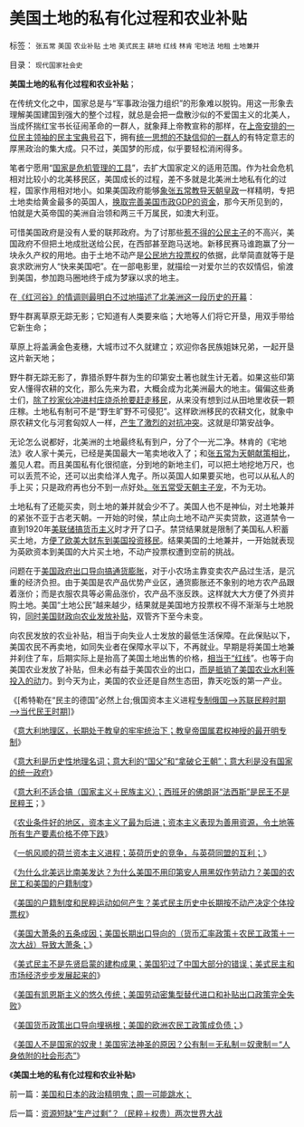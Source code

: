 # 美国土地的私有化过程和农业补贴

标签： `张五常` `美国` `农业补贴` `土地` `美式民主` `耕地` `红线` `林肯` `宅地法` `地租` `土地兼并` 

目录： `现代国家社会史`

**美国土地的私有化过程和农业补贴**；

在传统文化之中，国家总是与“军事政治强力组织”的形象难以脱钩。用这一形象去理解美国建国到强大的整个过程，就总是会把一盘散沙似的不爱国主义的北美人，当成怀揣红宝书长征闹革命的一群人，就象拜上帝教宣称的那样，在[上帝安排的一位民主领袖的民主宝典号召](../../../2011/2/22/中国传统文化愚昧的社会建构主义.md)下，拥有[统一思想的不缺信仰的一群人](../../../2010/11/19/统一思想战乱多；只有信仰才能抹煞人性.md)的有特定意志的厚黑政治的集大成。只不过，美国梦的形成，似乎要轻松消闲得多。

笔者宁愿用“[国家是危机管理的工具](../../../2010/1/21/国家是危机管理的工具.md)”，去扩大国家定义的适用范围。作为社会危机相对比较小的北美移民区，美国成长的过程，差不多就是北美洲土地私有化的过程，国家作用相对地小。如果美国政府能够[象张五常教导天朝皇政](../../../2009/10/21/人，鬼.md)一样精明，专把土地卖给黄金最多的英国人，[换取完善美国市政GDP的资金](../../../2007/10/2/房市股市的“牛市”源于GDP泡沫和GDP增长的泡沫.md)，那今天所见到的，怕就是大英帝国的美洲自治领和两三千万属民，如澳大利亚。

可惜美国政府是没有人爱的联邦政府。为了讨那些[惹不得的公民主子](../../../2009/10/30/资本主义和公民主义，和社会特权.md)的不高兴，美国政府不但把土地成批送给公民，在西部甚至跑马送地。新移民赛马谁跑赢了分一块永久产权的用地。由于土地不动产是[公民地方投票权](../../../2008/10/6/俄国多数人对少数人暴政不是民主.md)的依据，此举简直就等于是哀求欧洲穷人“快来美国吧”。在一部电影里，就描绘一对爱尔兰的农奴情侣，偷渡到美国，参加跑马圈地终于成为梦寐以求的地主。



在[《红河谷》的情调则最明白不过地描述了北美洲这一段历史的开幕](../../../2008/3/22/《爱国者》后谈北美独立战争的政治经济外交军事史.md)：

野牛群离草原无踪无影；它知道有人类要来临；大地等人们将它开垦，用双手带给它新生命；

草原上将盖满金色麦穗，大城市过不久就建立；欢迎你各民族姐妹兄弟，一起开垦这片新天地；



野牛群无踪无影了，靠猎杀野牛群为生的印第安土著也就生计无着。如果这些印第安人懂得农耕的文化，那么先来为君，大概会成为北美洲最大的地主。偏偏这些勇士们，[除了抄家伙冲进村庄烧杀抢要赶走移民](../../../2010/5/12/抢劫有时是合理的，社会保障有时是不合理的.md)，从来没有想到过从田地里收获一颗庄稼。土地私有制可不是“野生旷野不可侵犯”。这样欧洲移民的农耕文化，就象中原农耕文化与河套匈奴人一样，[产生了激烈的对抗冲突](../../../2011/3/5/交换创造和平，生产制造战争.md)。这就是印第安战争。

无论怎么说都好，北美洲的土地最终私有到户，分了个一光二净。林肯的《宅地法》收人家十美元，已经是美国最大一笔卖地收入了；和[张五常为天朝献策相比](../../../2009/7/23/马列凯恩斯张五常理论中国特色化的共同特点.md)，羞见人君。而且美国私有化很彻底，分到地的新地主们，可以把土地挖地万尺，也可以丢荒不论，还可以出卖给洋人鬼子。所以英国人如果要买地，也可以从私人的手上买；只是政府再也分不到一点好处[。张五常受天朝主子宠](../../../2009/7/23/哈耶克通向奴役之路富国强兵？.md)，不为无功。



土地私有了还能买卖，则土地的兼并就会少不了。美国人也不是神仙，对土地兼并的紧张不亚于古老天朝。一开始的时侯，禁止向土地不动产买卖贷款，这道禁令一直到1920年[美联储搞货币主义](../../../2009/12/26/“看得见的手”催化了大萧条.md)时才开了口子。禁贷结果就是限制了美国私人积蓄买土地，方[便了欧美大财东到美国投资移民](../../../2008/10/15/权力资本正在新土改中寻找牺牲者？.md)。结果美国的土地兼并，一开始就表现为英欧资本到美国的大片买土地，不动产投票权遭到空前的挑战。

问题在于[美国政府出口导向搞通货膨胀](../../../2007/12/3/人民币升值与我国恶性通货膨胀的“不正当关系“.md)，对于小农场主靠变卖农产品过生活，是沉重的经济负担。由于美国是农产品优势产业区，通货膨胀还不象别的地方农产品跟着涨价；而是衣服农具等必需品涨价，农产品不涨反跌。这样就大大方便了外资并购土地。美国“土地公民”越来越少，结果就是美国地方投票权不得不渐渐与土地脱钩，[同时美国财政向农业发放补贴](../../../2009/1/16/建筑用地更易于还农，耕地根本无需保护.md)，双管齐下至今未变。

向农民发放的农业补贴，相当于向失业人士发放的最低生活保障。在此保贴以下，美国农民不再卖地，如同失业者在保障水平以下，不再就业。早期是将美国土地兼并刹住了车，后期实际上是抬高了美国土地出售的价格，[相当于“红线](../../../2009/1/23/市场经济去特权化,市场是最强大的天然的平准工具.md)”。也等于向美国农业发放了补贴，但未必有益于美国农业的出口，[而是抵销了美国农业水利等投入的动](../../../2009/1/17/红线危害中国粮食安全：保耕地不如保土壤.md)力。到今天为止，美国的农业还是自然生态田，靠天吃饭的第一产业。

《[希特勒在“民主的德国”必然上台;俄国资本主义进程[专制俄国——>苏联民粹时期——>当代民王时期](../../../2011/3/12/希特勒在德国上台和俄国民主进程.md)]》

《[意大利地理区，长期处于教皇的牢牢统治下；教皇帝国属君权神授的最开明专制](../../../2011/3/13/文艺复兴在意大利仅仅复兴了文艺.md)》

《[意大利是历史性地理名词；意大利的“国父”和“拿破仑王朝”；意大利是没有国家的统一政府](../../../2011/3/13/意大利的国父的拿破仑王朝.md)》

《[意大利不适合搞（国家主义＋民族主义）；西班牙的佛朗哥“法西斯”是民王不是民粹王](../../../2011/3/13/意大利爱国主义和西班牙佛朗哥.md)；》

《[农业条件好的地区，资本主义了最为后进；资本主义表现为善用资源，令土地等所有生产要素价格不停下跌](../../../2011/3/15/土地和住房不保值导致圈地运动.md)》

《[一帆风顺的荷兰资本主义进程；英荷历史的竞争，与英荷同盟的互利；](../../../2011/3/15/一帆风顺的荷兰资本主义进程.md)》

《[为什么北美远比南美发达？为什么美国不用印第安人用黑奴作劳动力？美国的农民工和美国的户籍制度](../../../2011/3/15/美国的农民工和户籍制度和印第安人.md)》

《[美国的户籍制度和民粹运动如何产生？美式民主历史中长期按不动产决定个体投票权](../../../2011/3/16/美国的户籍制度和民粹运动.md)》

《[美国大萧条的五条成因；美国长期出口导向的（货币汇率政策＋农民工政策＋一次大战）导致大萧条；](../../../2011/3/16/美国大萧条的五条成因.md)》

《[美式民主不是先贤启蒙的建构成果；美国犯过了中国大部分的错误；美式民主和市场经济步步发展起来的](../../../2011/3/16/美国犯过了中国大部分错误.md)》

《[美国有凯恩斯主义的悠久传统；美国劳动密集型替代进口和补贴出口政策完全失败](../../../2011/3/17/美国（凯恩斯主义＋农民工）悠久传统.md)》

《[美国货币政策出口导向埋祸根；美国的欧洲农民工政策成负债；](../../../2011/3/17/美国引进农民工政策成负债.md)》

《[美国人不是国家的奴隶！美国宪法神圣的原因？公有制＝无私制＝奴隶制＝“人身依附的社会形态”](../../../2011/3/17/为什么美国没有重蹈罗马帝国覆辙？.md)》

《**美国土地的私有化过程和农业补贴**》

前一篇：[美国和日本的政治精明鬼；周一可能跳水；](../../../2011/3/18/美国和日本的政治精明鬼；周一可能跳水；.md)

后一篇：[资源短缺“生产过剩”？（民粹＋权贵）两次世界大战](../../../2011/3/18/资源短缺“生产过剩”？（民粹＋权贵）两次世界大战.md)